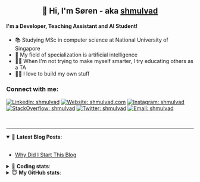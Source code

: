 <h2 align="center">
	👋 Hi, I'm Søren - aka <a href="https://shmulvad.com">shmulvad</a>
</h2>

#### I'm a Developer, Teaching Assistant and AI Student!
- 📚 Studying MSc in computer science at National University of Singapore
- 🧠 My field of specialization is artificial intelligence
- 👨‍🏫 When I'm not trying to make myself smarter, I try educating others as a TA
- 👨‍💻 I love to build my own stuff

### Connect with me:

[![Linkedin: shmulvad](https://img.shields.io/badge/shmulvad-blue?style=flat&logo=Linkedin&logoColor=white)][linkedin]
[![Website: shmulvad.com](https://img.shields.io/badge/shmulvad.com-47CCCC?&style=flat&logo=Google-Chrome&logoColor=white)][website]
[![Instagram: shmulvad](https://img.shields.io/badge/-@shmulvad-purple?style=flat&logo=Instagram&logoColor=white)][instagram]
[![StackOverflow: shmulvad](https://img.shields.io/badge/shmulvad-FE7A16?style=flat&logo=stack-overflow&logoColor=white)][stackOverflow]
[![Twitter: shmulvad](https://img.shields.io/badge/@shmulvad-1ca0f1?style=flat&logo=twitter&logoColor=white)][twitter]
[![Email: shmulvad](https://img.shields.io/badge/shmulvad-D14836?style=flat&logo=gmail&logoColor=white)][mail]

<br />

---

<details open>
 <summary>📕 <b>Latest Blog Posts</b>: </summary>

<br>

<!-- BLOG-POST-LIST:START -->
- [Why Did I Start This Blog](https://shmulvad.com/blog/why-did-start-this-blog)
<!-- BLOG-POST-LIST:END -->

</details>

<!-- --- -->

<details>
 <summary>🤖 <b>Coding stats</b>: </summary>

<br>

<!--START_SECTION:waka-->
**I'm a Night 🦉** 

```text
🌞 Morning    96 commits     ██░░░░░░░░░░░░░░░░░░░░░░░   8.36% 
🌆 Daytime    454 commits    ██████████░░░░░░░░░░░░░░░   39.51% 
🌃 Evening    384 commits    ████████░░░░░░░░░░░░░░░░░   33.42% 
🌙 Night      215 commits    ████░░░░░░░░░░░░░░░░░░░░░   18.71%

```


📊 **This Week I Spent My Time On** 

```text
💬 Programming Languages: 
Python                   11 hrs 19 mins      ██████████░░░░░░░░░░░░░░░   42.41% 
Other                    8 hrs 3 mins        ███████░░░░░░░░░░░░░░░░░░   30.14% 
C++                      5 hrs 49 mins       █████░░░░░░░░░░░░░░░░░░░░   21.8% 
Markdown                 23 mins             ░░░░░░░░░░░░░░░░░░░░░░░░░   1.46% 
TeX                      22 mins             ░░░░░░░░░░░░░░░░░░░░░░░░░   1.4%

🔥 Editors: 
VS Code                  17 hrs 35 mins      ████████████████░░░░░░░░░   65.86% 
Zsh                      8 hrs 2 mins        ███████░░░░░░░░░░░░░░░░░░   30.1% 
Sublime Text             1 hr 4 mins         █░░░░░░░░░░░░░░░░░░░░░░░░   4.04%

🐱‍💻 Projects: 
Project                  15 hrs 58 mins      ███████████████░░░░░░░░░░   59.8% 
mwvc                     4 hrs 35 mins       ████░░░░░░░░░░░░░░░░░░░░░   17.21% 
knowledge-discovery-data-1 hr 38 mins        █░░░░░░░░░░░░░░░░░░░░░░░░   6.12% 
MaritimeQ2               1 hr 14 mins        █░░░░░░░░░░░░░░░░░░░░░░░░   4.63% 
extra                    44 mins             ░░░░░░░░░░░░░░░░░░░░░░░░░   2.75%

```


 Last Updated on 09/11/2021
<!--END_SECTION:waka-->

</details>

<!-- --- -->

<details>
 <summary>😇 <b>My GitHub stats</b>: </summary>

<br>

<img align="left" alt="shmulvad's Github Stats" src="https://github-readme-stats.vercel.app/api?username=shmulvad&show_icons=true&hide_border=true" />

</details>



[website]: https://shmulvad.com
[twitter]: https://twitter.com/shmulvad
[linkedin]: https://linkedin.com/in/shmulvad
[instagram]: https://instagram.com/shmulvad
[stackOverflow]: https://stackoverflow.com/users/9248793/shmulvad
[mail]: mailto:shmulvad@gmail.com
[github]: https://github.com/shmulvad
